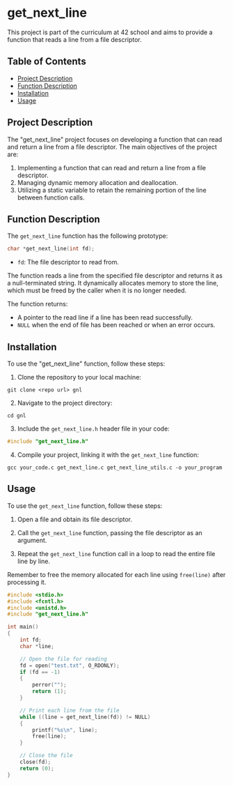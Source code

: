 # get_next_line

This project is part of the curriculum at 42 school and aims to provide a function that reads a line from a file descriptor.

## Table of Contents

- [Project Description](#project-description)
- [Function Description](#function-description)
- [Installation](#installation)
- [Usage](#usage)

## Project Description

The "get_next_line" project focuses on developing a function that can read and return a line from a file descriptor. The main objectives of the project are:

1. Implementing a function that can read and return a line from a file descriptor.
2. Managing dynamic memory allocation and deallocation.
3. Utilizing a static variable to retain the remaining portion of the line between function calls.

## Function Description

The `get_next_line` function has the following prototype:

```c
char *get_next_line(int fd);
```

- `fd`: The file descriptor to read from.

The function reads a line from the specified file descriptor and returns it as a null-terminated string. It dynamically allocates memory to store the line, which must be freed by the caller when it is no longer needed.

The function returns:
- A pointer to the read line if a line has been read successfully.
- `NULL` when the end of file has been reached or when an error occurs.

## Installation

To use the "get_next_line" function, follow these steps:

1. Clone the repository to your local machine:

```
git clone <repo url> gnl
```

2. Navigate to the project directory:

```
cd gnl
```

3. Include the `get_next_line.h` header file in your code:

```c
#include "get_next_line.h"
```

4. Compile your project, linking it with the `get_next_line` function:

```
gcc your_code.c get_next_line.c get_next_line_utils.c -o your_program
```

## Usage

To use the `get_next_line` function, follow these steps:

1. Open a file and obtain its file descriptor.

2. Call the `get_next_line` function, passing the file descriptor as an argument.

3. Repeat the `get_next_line` function call in a loop to read the entire file line by line.

Remember to free the memory allocated for each line using `free(line)` after processing it.

```c
#include <stdio.h>
#include <fcntl.h>
#include <unistd.h>
#include "get_next_line.h"

int main()
{
    int fd;
    char *line;

    // Open the file for reading
    fd = open("test.txt", O_RDONLY);
    if (fd == -1)
    {
        perror("");
        return (1);
    }

    // Print each line from the file
    while ((line = get_next_line(fd)) != NULL)
    {
        printf("%s\n", line);
        free(line);
    }

    // Close the file
    close(fd);
    return (0);
}
```